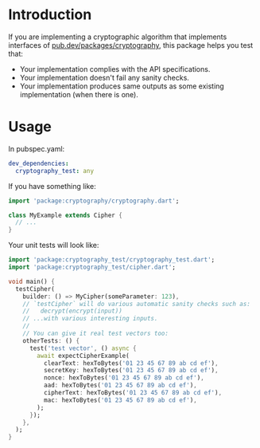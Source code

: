 # Introduction

If you are implementing a cryptographic algorithm that implements interfaces of
[pub.dev/packages/cryptography](https://pub.dev/packages/cryptography), this package helps you test
that:

* Your implementation complies with the API specifications.
* Your implementation doesn't fail any sanity checks.
* Your implementation produces same outputs as some existing implementation (when there is one).

# Usage

In pubspec.yaml:

```yaml
dev_dependencies:
  cryptography_test: any
```

If you have something like:
```dart
import 'package:cryptography/cryptography.dart';

class MyExample extends Cipher {
  // ...
}
```

Your unit tests will look like:
```dart
import 'package:cryptography_test/cryptography_test.dart';
import 'package:cryptography_test/cipher.dart';

void main() {
  testCipher(
    builder: () => MyCipher(someParameter: 123),
    // `testCipher` will do various automatic sanity checks such as:
    //   decrypt(encrypt(input))
    // ...with various interesting inputs.
    //
    // You can give it real test vectors too:
    otherTests: () {
      test('test vector', () async {
        await expectCipherExample(
          clearText: hexToBytes('01 23 45 67 89 ab cd ef'),
          secretKey: hexToBytes('01 23 45 67 89 ab cd ef'),
          nonce: hexToBytes('01 23 45 67 89 ab cd ef'),
          aad: hexToBytes('01 23 45 67 89 ab cd ef'),
          cipherText: hexToBytes('01 23 45 67 89 ab cd ef'),
          mac: hexToBytes('01 23 45 67 89 ab cd ef'),
        );
      });
    },
  );
}
```